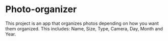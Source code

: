 ﻿# Photo-organizer

This project is an app that organizes photos depending on how you want them organized. This includes: Name, Size, Type, Camera, Day, Month and Year.
